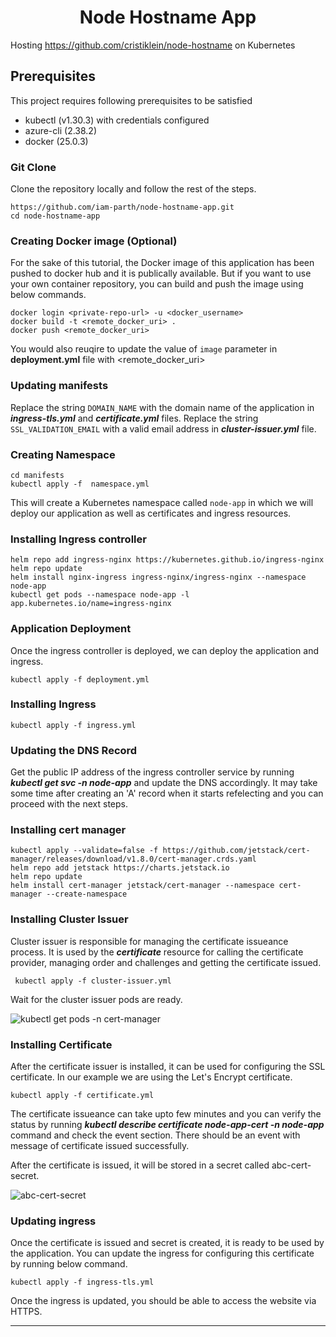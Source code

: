 # <center>Node Hostname App</center>
Hosting https://github.com/cristiklein/node-hostname on Kubernetes

## Prerequisites

This project requires following prerequisites to be satisfied
- kubectl (v1.30.3) with credentials configured
- azure-cli (2.38.2)
- docker (25.0.3)

### Git Clone

Clone the repository locally and follow the rest of the steps.

```https://github.com/iam-parth/node-hostname-app.git``` \
```cd node-hostname-app ```

### Creating Docker image (Optional)

For the sake of this tutorial, the Docker image of this application has been pushed to docker hub and it is publically available. But if you want to use your own container repository, you can build and push the image using below commands.

```docker login <private-repo-url> -u <docker_username>```\
``` docker build -t <remote_docker_uri> . ```\
```docker push <remote_docker_uri>```

You would also reuqire to update the value of `image` parameter in **deployment.yml** file with <remote_docker_uri>

### Updating manifests

Replace the string `DOMAIN_NAME` with the domain name of the application in ***ingress-tls.yml*** and ***certificate.yml*** files.
Replace the string `SSL_VALIDATION_EMAIL` with a valid email address in ***cluster-issuer.yml*** file.

### Creating Namespace

```cd manifests``` \
```kubectl apply -f  namespace.yml```

This will create a Kubernetes namespace called `node-app` in which we will deploy our application as well as certificates and ingress resources.


### Installing Ingress controller

```
helm repo add ingress-nginx https://kubernetes.github.io/ingress-nginx
helm repo update
helm install nginx-ingress ingress-nginx/ingress-nginx --namespace node-app
kubectl get pods --namespace node-app -l app.kubernetes.io/name=ingress-nginx
```


### Application Deployment

Once the ingress controller is deployed, we can deploy the application and ingress.

```kubectl apply -f deployment.yml```

### Installing Ingress

```kubectl apply -f ingress.yml```

### Updating the DNS Record

Get the public IP address of the ingress controller service by running ***kubectl get svc -n node-app*** and update the DNS accordingly. It may take some time after creating an 'A' record when it starts refelecting and you can proceed with the next steps.

### Installing cert manager

```
kubectl apply --validate=false -f https://github.com/jetstack/cert-manager/releases/download/v1.8.0/cert-manager.crds.yaml
helm repo add jetstack https://charts.jetstack.io
helm repo update
helm install cert-manager jetstack/cert-manager --namespace cert-manager --create-namespace
```

### Installing Cluster Issuer

Cluster issuer is responsible for managing the certificate issueance process. It is used by the ***certificate*** resource for calling the certificate provider, managing order and challenges and getting the certificate issued.

``` kubectl apply -f cluster-issuer.yml```

Wait for the cluster issuer pods are ready.

![kubectl get pods -n cert-manager](./images/image.png)

### Installing Certificate

After the certificate issuer is installed, it can be used for configuring the SSL certificate. In our example we are using the Let's Encrypt certificate.

```kubectl apply -f certificate.yml```

The certificate issueance can take upto few minutes and you can verify the status by running ***kubectl  describe certificate node-app-cert -n node-app*** command and check the event section. There should be an event with message of certificate issued successfully.

After the certificate is issued, it will be stored in a secret called abc-cert-secret.

![abc-cert-secret](./images/image-1.png)


### Updating ingress

Once the certificate is issued and secret is created, it is ready to be used by the application. You can update the ingress for configuring this certificate by running below command.

```kubectl apply -f ingress-tls.yml```

Once the ingress is updated, you should be able to access the website via HTTPS.

---
